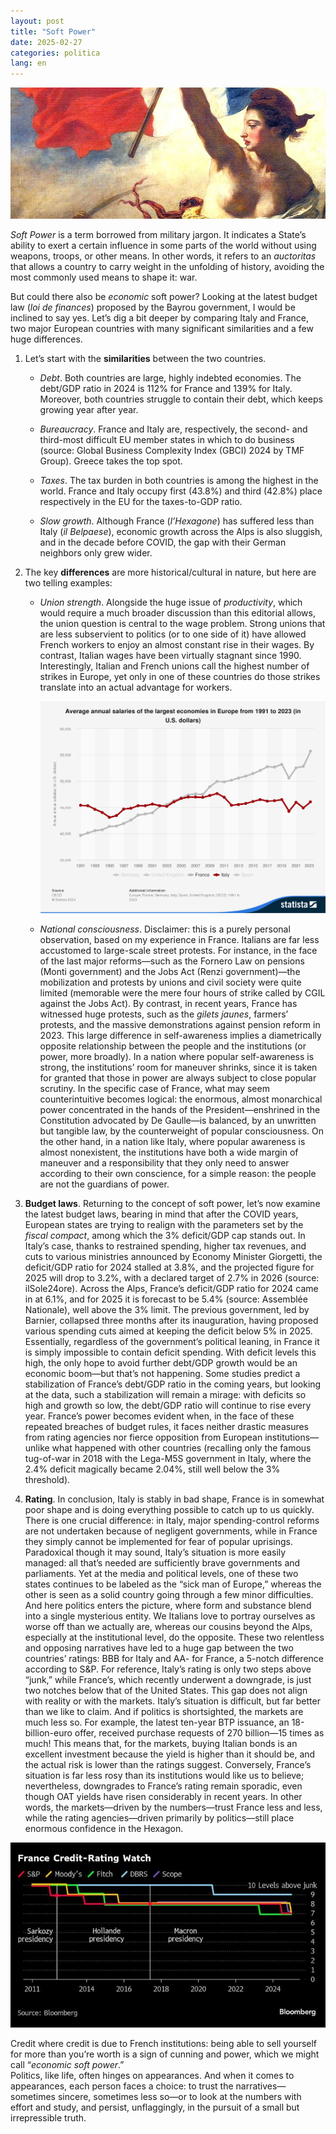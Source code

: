 ```yaml
---
layout: post
title: "Soft Power"
date: 2025-02-27
categories: politica
lang: en
---
```


![Marianne](/assets/images/Marianne.jpg)

_Soft Power_ is a term borrowed from military jargon. It indicates a State’s ability to exert a certain influence in some parts of the world without using weapons, troops, or other means. In other words, it refers to an *auctoritas* that allows a country to carry weight in the unfolding of history, avoiding the most commonly used means to shape it: war.

But could there also be _economic_ soft power? Looking at the latest budget law (_loi de finances_) proposed by the Bayrou government, I would be inclined to say yes. Let’s dig a bit deeper by comparing Italy and France, two major European countries with many significant similarities and a few huge differences.

1. Let’s start with the **similarities** between the two countries.

   - *Debt*. Both countries are large, highly indebted economies. The debt/GDP ratio in 2024 is 112% for France and 139% for Italy. Moreover, both countries struggle to contain their debt, which keeps growing year after year.

   - *Bureaucracy*. France and Italy are, respectively, the second- and third-most difficult EU member states in which to do business (source: Global Business Complexity Index (GBCI) 2024 by TMF Group). Greece takes the top spot.

   - *Taxes*. The tax burden in both countries is among the highest in the world. France and Italy occupy first (43.8%) and third (42.8%) place respectively in the EU for the taxes-to-GDP ratio.

   - *Slow growth*. Although France (_l’Hexagone_) has suffered less than Italy (_il Belpaese_), economic growth across the Alps is also sluggish, and in the decade before COVID, the gap with their German neighbors only grew wider.

2. The key **differences** are more historical/cultural in nature, but here are two telling examples:

   - *Union strength*. Alongside the huge issue of *productivity*, which would require a much broader discussion than this editorial allows, the union question is central to the wage problem. Strong unions that are less subservient to politics (or to one side of it) have allowed French workers to enjoy an almost constant rise in their wages. By contrast, Italian wages have been virtually stagnant since 1990. Interestingly, Italian and French unions call the highest number of strikes in Europe, yet only in one of these countries do those strikes translate into an actual advantage for workers.

     ![FR_IT_salaries](/assets/images/Salaries_France_vs_Italy.png)

   - *National consciousness*. Disclaimer: this is a purely personal observation, based on my experience in France.
     Italians are far less accustomed to large-scale street protests. For instance, in the face of the last major reforms—such as the Fornero Law on pensions (Monti government) and the Jobs Act (Renzi government)—the mobilization and protests by unions and civil society were quite limited (memorable were the mere four hours of strike called by CGIL against the Jobs Act). By contrast, in recent years, France has witnessed huge protests, such as the *gilets jaunes*, farmers’ protests, and the massive demonstrations against pension reform in 2023. This large difference in self-awareness implies a diametrically opposite relationship between the people and the institutions (or power, more broadly). In a nation where popular self-awareness is strong, the institutions’ room for maneuver shrinks, since it is taken for granted that those in power are always subject to close popular scrutiny. In the specific case of France, what may seem counterintuitive becomes logical: the enormous, almost monarchical power concentrated in the hands of the President—enshrined in the Constitution advocated by De Gaulle—is balanced, by an unwritten but tangible law, by the counterweight of popular consciousness. 
     On the other hand, in a nation like Italy, where popular awareness is almost nonexistent, the institutions have both a wide margin of maneuver and a responsibility that they only need to answer according to their own conscience, for a simple reason: the people are not the guardians of power.

3. **Budget laws**. Returning to the concept of soft power, let’s now examine the latest budget laws, bearing in mind that after the COVID years, European states are trying to realign with the parameters set by the *fiscal compact*, among which the 3% deficit/GDP cap stands out. In Italy’s case, thanks to restrained spending, higher tax revenues, and cuts to various ministries announced by Economy Minister Giorgetti, the deficit/GDP ratio for 2024 stalled at 3.8%, and the projected figure for 2025 will drop to 3.2%, with a declared target of 2.7% in 2026 (source: ilSole24ore). Across the Alps, France’s deficit/GDP ratio for 2024 came in at 6.1%, and for 2025 it is forecast to be 5.4% (source: Assemblée Nationale), well above the 3% limit. The previous government, led by Barnier, collapsed three months after its inauguration, having proposed various spending cuts aimed at keeping the deficit below 5% in 2025. Essentially, regardless of the government’s political leaning, in France it is simply impossible to contain deficit spending. With deficit levels this high, the only hope to avoid further debt/GDP growth would be an economic boom—but that’s not happening. Some studies predict a stabilization of France’s debt/GDP ratio in the coming years, but looking at the data, such a stabilization will remain a mirage: with deficits so high and growth so low, the debt/GDP ratio will continue to rise every year. France’s power becomes evident when, in the face of these repeated breaches of budget rules, it faces neither drastic measures from rating agencies nor fierce opposition from European institutions—unlike what happened with other countries (recalling only the famous tug-of-war in 2018 with the Lega-M5S government in Italy, where the 2.4% deficit magically became 2.04%, still well below the 3% threshold).

4. **Rating**. In conclusion, Italy is stably in bad shape, France is in somewhat poor shape and is doing everything possible to catch up to us quickly. There is one crucial difference: in Italy, major spending-control reforms are not undertaken because of negligent governments, while in France they simply cannot be implemented for fear of popular uprisings. Paradoxical though it may sound, Italy’s situation is more easily managed: all that’s needed are sufficiently brave governments and parliaments. Yet at the media and political levels, one of these two states continues to be labeled as the “sick man of Europe,” whereas the other is seen as a solid country going through a few minor difficulties. And here politics enters the picture, where form and substance blend into a single mysterious entity. We Italians love to portray ourselves as worse off than we actually are, whereas our cousins beyond the Alps, especially at the institutional level, do the opposite. These two relentless and opposing narratives have led to a huge gap between the two countries’ ratings: BBB for Italy and AA- for France, a 5-notch difference according to S&P. For reference, Italy’s rating is only two steps above “junk,” while France’s, which recently underwent a downgrade, is just two notches below that of the United States. This gap does not align with reality or with the markets. Italy’s situation is difficult, but far better than we like to claim. And if politics is shortsighted, the markets are much less so. For example, the latest ten-year BTP issuance, an 18-billion-euro offer, received purchase requests of 270 billion—15 times as much! This means that, for the markets, buying Italian bonds is an excellent investment because the yield is higher than it should be, and the actual risk is lower than the ratings suggest. Conversely, France’s situation is far less rosy than its institutions would like us to believe; nevertheless, downgrades to France’s rating remain sporadic, even though OAT yields have risen considerably in recent years. In other words, the markets—driven by the numbers—trust France less and less, while the rating agencies—driven primarily by politics—still place enormous confidence in the Hexagon.

  ![Rating_France](/assets/images/france_rating.jpeg)

Credit where credit is due to French institutions: being able to sell yourself for more than you’re worth is a sign of cunning and power, which we might call “_economic soft power_.”  
Politics, like life, often hinges on appearances. And when it comes to appearances, each person faces a choice: to trust the narratives—sometimes sincere, sometimes less so—or to look at the numbers with effort and study, and persist, unflaggingly, in the pursuit of a small but irrepressible truth.
